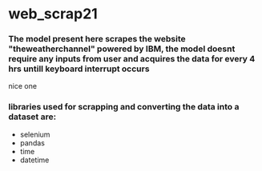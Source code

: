 # web_scrap21

<h3>The model present here scrapes the website "theweatherchannel" powered by IBM,
the model doesnt require any inputs from user and acquires the data for every 4 hrs untill keyboard interrupt occurs</h3>
nice one
<h3>libraries used for scrapping and converting the data into a dataset are: </h3>
<ul>
<li>selenium</li>
<li>pandas</li>
<li>time</li>
<li>datetime</li>
</ul>
